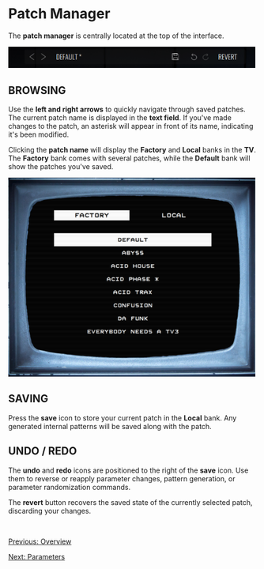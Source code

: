 # Patch Manager

The **patch manager** is centrally located at the top of the interface.

<img src="/tv3/images/patch-manager.png" width="500" alt="TV3 Patch Manager" style="padding: 0px; bottom-padding: 0px" />

<br>

## **BROWSING**

Use the **left and right arrows** to quickly navigate through saved 
patches. The current patch name is displayed in the **text field**. 
If you've made changes to the patch, an asterisk will appear in front 
of its name, indicating it's been modified.

Clicking the **patch name** will display the **Factory** and **Local** 
banks in the **TV**. The **Factory** bank comes with several patches, 
while the **Default** bank will show the patches you've saved.

<img src="/tv3/images/patch-browser.png" width="500" alt="TV3 Patch Browser" style="padding: 0px; bottom-padding: 0px" />

<br>

## **SAVING**

Press the **save** icon to store your current patch in the **Local** 
bank. Any generated internal patterns will be saved along with the 
patch.

## **UNDO / REDO**

The **undo** and **redo** icons are positioned to the right of the 
**save** icon. Use them to reverse or reapply parameter changes, pattern 
generation, or parameter randomization commands.

The **revert** button recovers the saved state of the currently selected 
patch, discarding your changes.

<br>

[Previous: Overview](overview)

[Next: Parameters](parameters)
